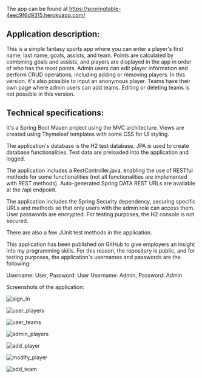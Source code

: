 The app can be found at https://scoringtable-4eec9f6d9315.herokuapp.com/ 

## Application description:

This is a simple fantasy sports app where you can enter a player's first name, last name, goals, assists, and team. Points are calculated by combining goals and assists, and players are displayed in the app in order of who has the most points. Admin users can edit player information and perform CRUD operations, including adding or removing players. In this version, it's also possible to input an anonymous player. Teams have their own page where admin users can add teams. Editing or deleting teams is not possible in this version.

## Technical specifications:

It's a Spring Boot Maven project using the MVC architecture. Views are created using Thymeleaf templates with some CSS for UI styling.

The application's database is the H2 test database. JPA is used to create database functionalities. Test data are preloaded into the application and logged.

The application includes a RestController.java, enabling the use of RESTful methods for some functionalities (not all functionalities are implemented with REST methods). Auto-generated Spring DATA REST URLs are available at the /api endpoint.

The application includes the Spring Security dependency, securing specific URLs and methods so that only users with the admin role can access them. User passwords are encrypted. For testing purposes, the H2 console is not secured.

There are also a few JUnit test methods in the application.

This application has been published on GitHub to give employers an insight into my programming skills. For this reason, the repository is public, and for testing purposes, the application's usernames and passwords are the following:

Username: User, Password: User 
Username: Admin, Password: Admin

Screenshots of the application:

![sign_in](https://github.com/jonitirk/ScoringTable/assets/89454122/947311de-94a3-4c0f-ba00-e0d86c53fda5)

![user_players](https://github.com/jonitirk/ScoringTable/assets/89454122/cf31a67b-6b5e-46d6-a475-54d6f74024ac)

![user_teams](https://github.com/jonitirk/ScoringTable/assets/89454122/788173ab-7223-41d6-a250-ce8529ed711a)


![admin_players](https://github.com/jonitirk/ScoringTable/assets/89454122/3631476b-f9e0-4a09-b9db-42196659cf3c)

![add_player](https://github.com/jonitirk/ScoringTable/assets/89454122/16d2c103-537a-4c3d-a7c4-6f78c448b1c8)

![modify_player](https://github.com/jonitirk/ScoringTable/assets/89454122/8d8638d7-8948-4bcf-8784-70e98e2d5641)

![add_team](https://github.com/jonitirk/ScoringTable/assets/89454122/c9f7a3cb-058f-4680-8178-2f7a19c365b5)






